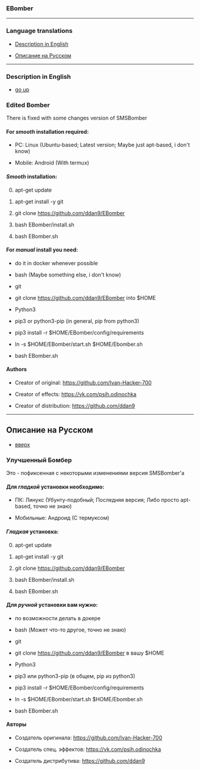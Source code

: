 ### EBomber

----------------------------------------------

### Language translations

- [Description in English](#Description-in-English)

- [Описание на Русском](#Описание-на-Русском)

----------------------------------------------

### Description in English 

- [go up](#Language-translations)

### Edited Bomber

There is fixed with some changes version of SMSBomber

#### For ***smooth*** installation required: 

- PC: Linux (Ubuntu-based; Latest version; Maybe just apt-based, i don't know)

- Mobile: Android (With termux)

#### ***Smooth*** installation:

0. apt-get update 

1. apt-get install -y git

2. git clone https://github.com/ddan9/EBomber

3. bash EBomber/install.sh

4. bash EBomber.sh

#### For ***manual*** install you need:

- do it in docker whenever possible

- bash (Maybe something else, i don't know)

- git

- git clone https://github.com/ddan9/EBomber into $HOME

- Python3

- pip3 or python3-pip (in general, pip from python3)

- pip3 install -r $HOME/EBomber/config/requirements

- ln -s $HOME/EBomber/start.sh $HOME/Ebomber.sh

- bash EBomber.sh

#### Authors

- Creator of original: https://github.com/Ivan-Hacker-700

- Creator of effects: https://vk.com/psih.odinochka

- Creator of distribution: https://github.com/ddan9

----------------------------------------------

## Описание на Русском

- [вверх](#Language-translations)

### Улучшенный Бомбер
 
Это - пофиксенная с некоторыми изменениями версия SMSBomber'а

#### Для ***гладкой*** установки необходимо:

- ПК: Линукс (Убунту-подобный; Последняя версия; Либо просто apt-based, точно не знаю)

- Мобильные: Андроид (С термуксом)

#### ***Гладкая*** установка:

0. apt-get update 

1. apt-get install -y git

2. git clone https://github.com/ddan9/EBomber

3. bash EBomber/install.sh

4. bash EBomber.sh

#### Для ***ручной*** установки вам нужно:

- по возможности делать в докере

- bash (Может что-то другое, точно не знаю)

- git

- git clone https://github.com/ddan9/EBomber в вашу $HOME

- Python3

- pip3 или python3-pip (в общем, pip из python3)

- pip3 install -r $HOME/EBomber/config/requirements

- ln -s $HOME/EBomber/start.sh $HOME/Ebomber.sh

- bash EBomber.sh

#### Авторы

- Создатель оригинала: https://github.com/Ivan-Hacker-700

- Создатель спец. эффектов: https://vk.com/psih.odinochka

- Создатель дистрибутива: https://github.com/ddan9
